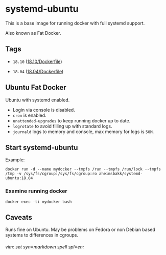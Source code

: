 # systemd-ubuntu

This is a base image for running docker with full systemd support. 

Also known as Fat Docker.

## Tags

* `18.10` ([18.10/Dockerfile](https://github.com/aheimsbakk/systemd-ubuntu/blob/master/18.10/Dockerfile))

* `18.04` ([18.04/Dockerfile](https://github.com/aheimsbakk/systemd-ubuntu/blob/master/18.04/Dockerfile))

## Ubuntu Fat Docker

Ubuntu with systemd enabled. 

- Login via console is disabled.
- `cron` is enabled.
- `unattended-upgrades` to keep running docker up to date. 
- `logrotate` to avoid filling up with standard logs.
- `journald` logs to memory and console, max memory for logs is `50M`.

## Start systemd-ubuntu

Example:

    docker run -d --name mydocker --tmpfs /run --tmpfs /run/lock --tmpfs /tmp -v /sys/fs/cgroup:/sys/fs/cgroup:ro aheimsbakk/systemd-ubuntu:18.04

### Examine running docker

    docker exec -ti mydocker bash 

## Caveats

Runs fine on Ubuntu. May be problems on Fedora or non Debian based systems to differences in cgroups.

###### vim: set syn=markdown spell spl=en:

